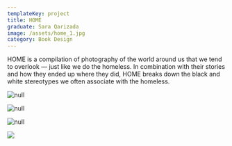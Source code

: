```yaml
---
templateKey: project
title: HOME
graduate: Sara Qarizada
image: /assets/home_1.jpg
category: Book Design
---
```

HOME is a compilation of photography of the world around us that we tend to overlook — just like we do the homeless. In combination with their stories and how they ended up where they did, HOME breaks down the black and white stereotypes we often associate with the homeless.

![null](/assets/home_2.png)

![null](/assets/home_3.jpg)

![null](/assets/home_4.jpg)

![](/assets/home_5.jpg)
